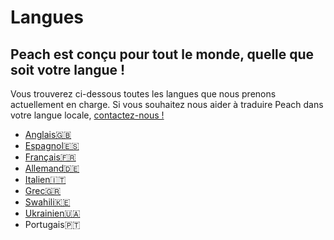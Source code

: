 # Langues
## Peach est conçu pour tout le monde, quelle que soit votre langue !

Vous trouverez ci-dessous toutes les langues que nous prenons actuellement en charge.
Si vous souhaitez nous aider à traduire Peach dans votre langue locale, [contactez-nous !](mailto:hello@peachbitcoin.com)

<ul>
  <li><a href="/">Anglais🇬🇧</a></li>
  <li><a href="/es">Espagnol🇪🇸</a></li>
  <li><a href="/fr">Français🇫🇷</a></li>
  <li><a href="/de">Allemand🇩🇪</a></li>
  <li><a href="/it">Italien🇮🇹</a></li>
  <li><a href="/el">Grec🇬🇷</a></li>
  <li><a href="/sw">Swahili🇰🇪</a></li>
  <li><a href="/uk">Ukrainien🇺🇦</a></li>
  <li><a href="/pt"></a>Portugais🇵🇹</li>
</ul>
